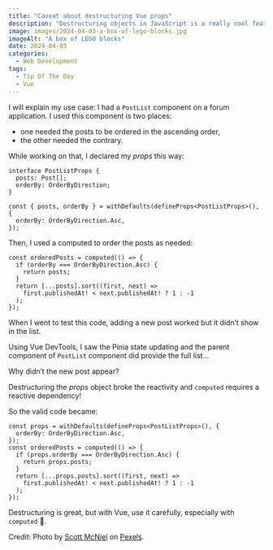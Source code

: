 ```yaml
---
title: "Caveat about destructuring Vue props"
description: "Destructuring objects in JavaScript is a really cool feature. Using it along with Vue can, however, take on a spin… Let’s dive into one caveat on the topic."
image: images/2024-04-03-a-box-of-lego-blocks.jpg
imageAlt: "A box of LEGO blocks"
date: 2024-04-03
categories:
  - Web Development
tags:
  - Tip Of The Day
  - Vue
---
```


I will explain my use case: I had a `PostList` component on a forum application. I used this component is two places:

- one needed the posts to be ordered in the ascending order,
- the other needed the contrary.

While working on that, I declared my _props_ this way:

```tsx
interface PostListProps {
  posts: Post[];
  orderBy: OrderByDirection;
}

const { posts, orderBy } = withDefaults(defineProps<PostListProps>(), {
  orderBy: OrderByDirection.Asc,
});
```

Then, I used a computed to order the posts as needed:

```tsx
const orderedPosts = computed(() => {
  if (orderBy === OrderByDirection.Asc) {
    return posts;
  }
  return [...posts].sort((first, next) =>
    first.publishedAt! < next.publishedAt! ? 1 : -1
  );
});
```

When I went to test this code, adding a new post worked but it didn’t show in the list.

Using Vue DevTools, I saw the Pinia state updating and the parent component of `PostList` component did provide the full list…

Why didn’t the new post appear?

Destructuring the _props_ object broke the reactivity and `computed` requires a reactive dependency!

So the valid code became:

```tsx
const props = withDefaults(defineProps<PostListProps>(), {
  orderBy: OrderByDirection.Asc,
});
const orderedPosts = computed(() => {
  if (props.orderBy === OrderByDirection.Asc) {
    return props.posts;
  }
  return [...props.posts].sort((first, next) =>
    first.publishedAt! < next.publishedAt! ? 1 : -1
  );
});
```

Destructuring is great, but with Vue, use it carefully, especially with `computed` 🙂.

Credit: Photo by [Scott McNiel](https://www.pexels.com/photo/lego-blocks-on-white-plastic-container-7662317/) on [Pexels](https://www.pexels.com/).
